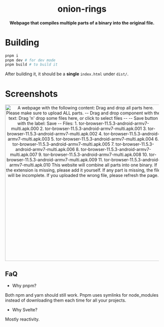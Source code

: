 <h1 align="center">onion-rings</h1>
<h4 align="center">Webpage that compiles multiple parts of a binary into the original file.</h4>

# Building

```bash
pnpm i
pnpm dev # for dev mode
pnpm build # to build it
```

After building it, it should be a **single** `index.html` under `dist/`.

# Screenshots

<p align="center">
    <img width="512" src="https://i.imgur.com/MtvK7ZS.png" alt="
        A webpage with the following content:
        Drag and drop all parts here.
        Please make sure to upload ALL parts.
        -- Drag and drop component with the text: Drag 'n' drop some files here, or click to select files --
        -- Save button with the label: Save --
        Files:
         1. tor-browser-11.5.3-android-armv7-multi.apk.000
         2. tor-browser-11.5.3-android-armv7-multi.apk.001
         3. tor-browser-11.5.3-android-armv7-multi.apk.002
         4. tor-browser-11.5.3-android-armv7-multi.apk.003
         5. tor-browser-11.5.3-android-armv7-multi.apk.004
         6. tor-browser-11.5.3-android-armv7-multi.apk.005
         7. tor-browser-11.5.3-android-armv7-multi.apk.006
         8. tor-browser-11.5.3-android-armv7-multi.apk.007
         9. tor-browser-11.5.3-android-armv7-multi.apk.008
        10. tor-browser-11.5.3-android-armv7-multi.apk.009
        11. tor-browser-11.5.3-android-armv7-multi.apk.010
        This website will combine all parts into one binary. If the extension is missing, please add it yourself.
        If any part is missing, the file will be incomplete.
        If you uploaded the wrong file, please refresh the page.
    "/>
</p>

## FaQ

- Why pnpm?

Both npm and yarn should still work. Pnpm uses symlinks for node_modules instead of downloading them each time for all your projects.

- Why Svelte?

Mostly reactivity.
